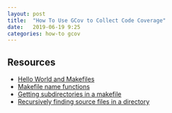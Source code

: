 ```yaml
---
layout: post
title:  "How To Use GCov to Collect Code Coverage"
date:   2019-06-19 9:25
categories: how-to gcov
---
```



## Resources ##

* [Hello World and Makefiles](https://www.embeddedrelated.com/showarticle/740.php)
* [Makefile name functions](https://www.gnu.org/software/make/manual/html_node/File-Name-Functions.html)
* [Getting subdirectories in a makefile](https://stackoverflow.com/a/13898309)
* [Recursively finding source files in a directory](https://stackoverflow.com/a/3774731)
